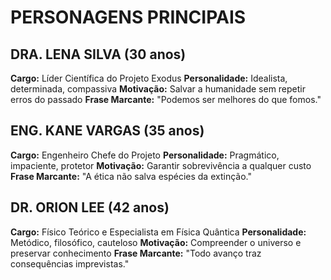 # PERSONAGENS PRINCIPAIS

## DRA. LENA SILVA (30 anos)
**Cargo:** Líder Científica do Projeto Exodus
**Personalidade:** Idealista, determinada, compassiva
**Motivação:** Salvar a humanidade sem repetir erros do passado
**Frase Marcante:** "Podemos ser melhores do que fomos."

## ENG. KANE VARGAS (35 anos)  
**Cargo:** Engenheiro Chefe do Projeto
**Personalidade:** Pragmático, impaciente, protetor
**Motivação:** Garantir sobrevivência a qualquer custo
**Frase Marcante:** "A ética não salva espécies da extinção."

## DR. ORION LEE (42 anos)
**Cargo:** Físico Teórico e Especialista em Física Quântica
**Personalidade:** Metódico, filosófico, cauteloso
**Motivação:** Compreender o universo e preservar conhecimento
**Frase Marcante:** "Todo avanço traz consequências imprevistas."
